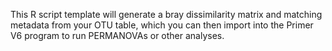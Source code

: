 This R script template will generate a bray dissimilarity matrix and matching metadata from your OTU table, which you can then import into the Primer V6 program to run PERMANOVAs or other analyses. 
  
